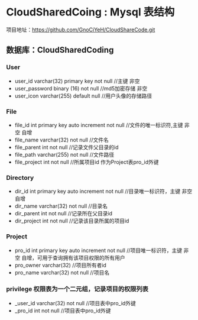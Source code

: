 # CloudSharedCoing : Mysql 表结构

项目地址：<https://github.com/GnoCiYeH/CloudShareCode.git>

## 数据库：CloudSharedCoding

### User

- user_id  varchar(32)  primary key not null //主键 非空
- user_password   binary (16) not null //md5加密存储 非空
- user_icon  varchar(255) default null //用户头像的存储路径

### File

- file_id int primary key auto increment not null //文件的唯一标识符,主键 非空 自增
- file_name varchar(32) not null //文件名
- file_parent int not null //记录文件父目录的id
- file_path varchar(255) not null //文件路径
- file_project int not null //所属项目id  作为Project表pro_id外键

### Directory

- dir_id int primary key auto increment not null //目录唯一标识符，主键 非空 自增
- dir_name varchar(32) not null //目录名
- dir_parent int not null //记录所在父目录id
- dir_project int not null //记录该目录所属的项目id

### Project

- pro_id int primary key auto increment not null //项目唯一标识符，主键 非空 自增，可用于查询拥有该项目权限的所有用户
- pro_owner varchar(32) //项目所有者id
- pro_name varchar(32) not null //项目名

### privilege  权限表为一个二元组，记录项目的权限列表

- _user_id varchar(32) not null //项目表中pro_id外键
- _pro_id int not null //项目表中pro_id外键



